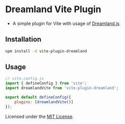 # Dreamland Vite Plugin

- A simple plugin for Vite with usage of [Dreamland.js](https://github.com/mercuryworkshop/dreamlandjs)

## Installation

```bash
npm install -d vite-plugin-dreamland
```

## Usage

```javascript
// vite.config.js
import { defineConfig } from 'vite';
import dreamlandVite from 'vite-plugin-dreamland';

export default defineConfig({
    plugins: [dreamlandVite()]
});
```

Licensed under the [MIT License](./LICENSE).
